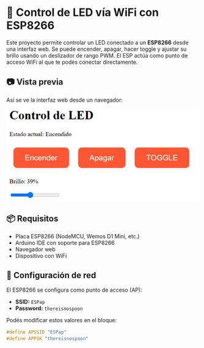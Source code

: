 # 🔌 Control de LED vía WiFi con ESP8266

Este proyecto permite controlar un LED conectado a un **ESP8266** desde una interfaz web. Se puede encender, apagar, hacer toggle y ajustar su brillo usando un deslizador de rango PWM. El ESP actúa como punto de acceso WiFi al que te podés conectar directamente.

## 📷 Vista previa

Así se ve la interfaz web desde un navegador:

![Interfaz Web del ESP8266](Access_Point/resources/ESP8266-AP.png)

## 📦 Requisitos

- Placa ESP8266 (NodeMCU, Wemos D1 Mini, etc.)
- Arduino IDE con soporte para ESP8266
- Navegador web
- Dispositivo con WiFi

## 📡 Configuración de red

El ESP8266 se configura como punto de acceso (AP):

- **SSID:** `ESPap`
- **Password:** `thereisnospoon`

Podés modificar estos valores en el bloque:

```cpp
#define APSSID "ESPap"
#define APPSK "thereisnospoon"
```
